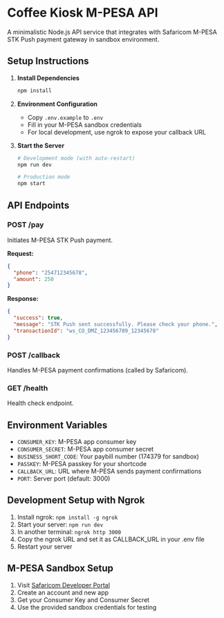 
# Coffee Kiosk M-PESA API

A minimalistic Node.js API service that integrates with Safaricom M-PESA STK Push payment gateway in sandbox environment.

## Setup Instructions

1. **Install Dependencies**
   ```bash
   npm install
   ```

2. **Environment Configuration**
   - Copy `.env.example` to `.env`
   - Fill in your M-PESA sandbox credentials
   - For local development, use ngrok to expose your callback URL

3. **Start the Server**
   ```bash
   # Development mode (with auto-restart)
   npm run dev
   
   # Production mode
   npm start
   ```

## API Endpoints

### POST /pay
Initiates M-PESA STK Push payment.

**Request:**
```json
{
  "phone": "254712345678",
  "amount": 250
}
```

**Response:**
```json
{
  "success": true,
  "message": "STK Push sent successfully. Please check your phone.",
  "transactionId": "ws_CO_DMZ_123456789_12345678"
}
```

### POST /callback
Handles M-PESA payment confirmations (called by Safaricom).

### GET /health
Health check endpoint.

## Environment Variables

- `CONSUMER_KEY`: M-PESA app consumer key
- `CONSUMER_SECRET`: M-PESA app consumer secret  
- `BUSINESS_SHORT_CODE`: Your paybill number (174379 for sandbox)
- `PASSKEY`: M-PESA passkey for your shortcode
- `CALLBACK_URL`: URL where M-PESA sends payment confirmations
- `PORT`: Server port (default: 3000)

## Development Setup with Ngrok

1. Install ngrok: `npm install -g ngrok`
2. Start your server: `npm run dev`
3. In another terminal: `ngrok http 3000`
4. Copy the ngrok URL and set it as CALLBACK_URL in your .env file
5. Restart your server

## M-PESA Sandbox Setup

1. Visit [Safaricom Developer Portal](https://developer.safaricom.co.ke/)
2. Create an account and new app
3. Get your Consumer Key and Consumer Secret
4. Use the provided sandbox credentials for testing
